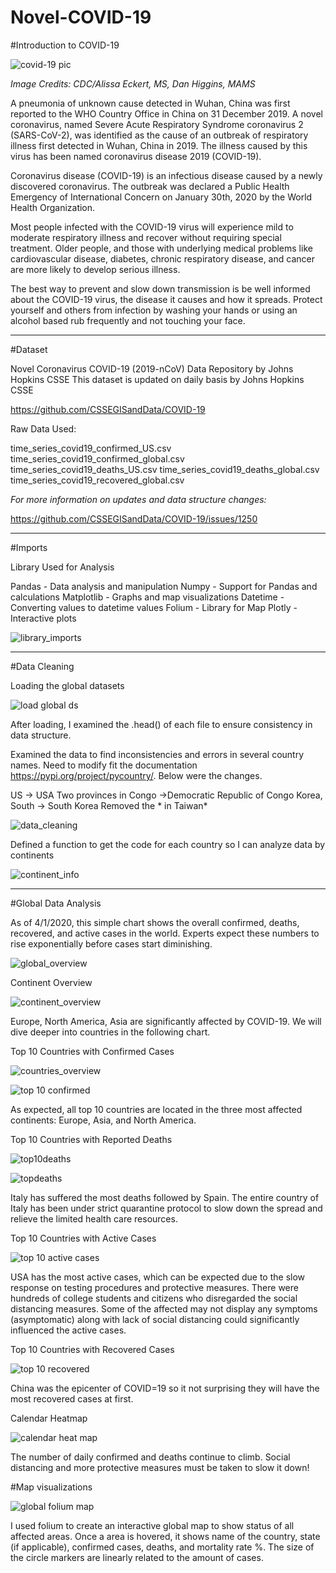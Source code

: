 # Novel-COVID-19

#Introduction to COVID-19

![covid-19 pic](https://github.com/aclao89/Novel-COVID-19/blob/master/Images/coronavirus-cdc.png)

*Image Credits: CDC/Alissa Eckert, MS, Dan Higgins, MAMS*

A pneumonia of unknown cause detected in Wuhan, China was first reported to the WHO Country Office in China on 31 December 2019. A novel coronavirus, named Severe Acute Respiratory Syndrome coronavirus 2 (SARS-CoV-2), was identified as the cause of an outbreak of respiratory illness first detected in Wuhan, China in 2019. The illness caused by this virus has been named coronavirus disease 2019 (COVID-19).

Coronavirus disease (COVID-19) is an infectious disease caused by a newly discovered coronavirus. The outbreak was declared a Public Health Emergency of International Concern on January 30th, 2020 by the World Health Organization.

Most people infected with the COVID-19 virus will experience mild to moderate respiratory illness and recover without requiring special treatment.  Older people, and those with underlying medical problems like cardiovascular disease, diabetes, chronic respiratory disease, and cancer are more likely to develop serious illness.

The best way to prevent and slow down transmission is be well informed about the COVID-19 virus, the disease it causes and how it spreads. Protect yourself and others from infection by washing your hands or using an alcohol based rub frequently and not touching your face.

________________________________________________________________________________

#Dataset

Novel Coronavirus COVID-19 (2019-nCoV) Data Repository by Johns Hopkins CSSE
This dataset is updated on daily basis by Johns Hopkins CSSE

https://github.com/CSSEGISandData/COVID-19

Raw Data Used:

time_series_covid19_confirmed_US.csv
time_series_covid19_confirmed_global.csv
time_series_covid19_deaths_US.csv
time_series_covid19_deaths_global.csv
time_series_covid19_recovered_global.csv

*For more information on updates and data structure changes:*

https://github.com/CSSEGISandData/COVID-19/issues/1250
________________________________________________________________________________
#Imports

Library Used for Analysis

Pandas - Data analysis and manipulation
Numpy - Support for Pandas and calculations
Matplotlib - Graphs and map visualizations
Datetime - Converting values to datetime values
Folium - Library for Map
Plotly - Interactive plots

![library_imports](https://github.com/aclao89/Novel-COVID-19/blob/master/Images/library_imports.png)

________________________________________________________________________________
#Data Cleaning

Loading the global datasets

![load global ds](https://github.com/aclao89/Novel-COVID-19/blob/master/Images/load_datasets.PNG)


After loading, I examined the .head() of each file to ensure consistency in data structure.



Examined the data to find inconsistencies and errors in several country names. Need to modify fit the documentation https://pypi.org/project/pycountry/. Below were the changes.

US -> USA
Two provinces in Congo ->Democratic Republic of Congo
Korea, South -> South Korea
Removed the * in Taiwan*


![data_cleaning](https://github.com/aclao89/Novel-COVID-19/blob/master/Images/data_clean_1.PNG)


Defined a function to get the code for each country so I can analyze data by continents

![continent_info](https://github.com/aclao89/Novel-COVID-19/blob/master/Images/pyconvert_function.PNG)
________________________________________________________________________________

#Global Data Analysis

As of 4/1/2020, this simple chart shows the overall confirmed, deaths, recovered, and active cases in the world. Experts expect these numbers to rise exponentially before cases start diminishing.

![global_overview](https://github.com/aclao89/Novel-COVID-19/blob/master/Images/global_chart.PNG)



Continent Overview

![continent_overview](https://github.com/aclao89/Novel-COVID-19/blob/master/Images/continent_cases.PNG)

Europe, North America, Asia are significantly affected by COVID-19. We will dive deeper into countries in the following chart.



Top 10 Countries with Confirmed Cases

![countries_overview](https://github.com/aclao89/Novel-COVID-19/blob/master/Images/top_10_countries.PNG)


![top 10 confirmed](https://github.com/aclao89/Novel-COVID-19/blob/master/Images/top10confirmed.png)

As expected, all top 10 countries are located in the three most affected continents: Europe, Asia, and North America.


Top 10 Countries with Reported Deaths

![top10deaths](https://github.com/aclao89/Novel-COVID-19/blob/master/Images/top_10_countries_deaths.PNG)


![topdeaths](https://github.com/aclao89/Novel-COVID-19/blob/master/Images/top10deaths.png)


Italy has suffered the most deaths followed by Spain. The entire country of Italy has been under strict quarantine protocol to slow down the spread and relieve the limited health care resources.


Top 10 Countries with Active Cases

![top 10 active cases](https://github.com/aclao89/Novel-COVID-19/blob/master/Images/top10active.png)


USA has the most active cases, which can be expected due to the slow response on testing procedures and protective measures. There were hundreds of college students and citizens who disregarded the social distancing measures. Some of the affected may not display any symptoms (asymptomatic) along with lack of social distancing could significantly influenced the active cases.


Top 10 Countries with Recovered Cases

![top 10 recovered](https://github.com/aclao89/Novel-COVID-19/blob/master/Images/top10recovered.png)


China was the epicenter of COVID=19 so it not surprising they will have the most recovered cases at first.



Calendar Heatmap

![calendar heat map](https://github.com/aclao89/Novel-COVID-19/blob/master/Images/global_calendar_heat.png)


The number of daily confirmed and deaths continue to climb. Social distancing and more protective measures must be taken to slow it down!

#Map visualizations

![global folium map](https://github.com/aclao89/Novel-COVID-19/blob/master/Images/global_map_circles.PNG)


I used folium to create an interactive global map to show status of all affected areas. Once a area is hovered, it shows name of the country, state (if applicable), confirmed cases, deaths, and mortality rate %. The size of the circle markers are linearly related to the amount of cases.
